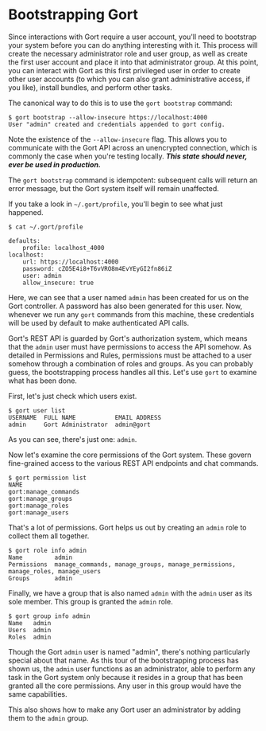 # Bootstrapping Gort

Since interactions with Gort require a user account, you'll need to bootstrap your system before you can do anything interesting with it. This process will create the necessary administrator role and user group, as well as create the first user account and place it into that administrator group. At this point, you can interact with Gort as this first privileged user in order to create other user accounts (to which you can also grant administrative access, if you like), install bundles, and perform other tasks.

The canonical way to do this is to use the `gort bootstrap` command:

```
$ gort bootstrap --allow-insecure https://localhost:4000
User "admin" created and credentials appended to gort config.
```

Note the existence of the `--allow-insecure` flag. This allows you to communicate with the Gort API across an unencrypted connection, which is commonly the case when you're testing locally. _**This state should never, ever be used in production.**_

The `gort bootstrap` command is idempotent: subsequent calls will return an error message, but the Gort system itself will remain unaffected.

If you take a look in `~/.gort/profile`, you'll begin to see what just happened.

```
$ cat ~/.gort/profile 

defaults:
    profile: localhost_4000
localhost:
    url: https://localhost:4000
    password: cZO5E4i8+T6vVRO8m4EvYEyGI2fn86iZ
    user: admin
    allow_insecure: true
```

Here, we can see that a user named `admin` has been created for us on the Gort controller. A password has also been generated for this user. Now, whenever we run any `gort` commands from this machine, these credentials will be used by default to make authenticated API calls.

Gort's REST API is guarded by Gort's authorization system, which means that the `admin` user must have permissions to access the API somehow. As detailed in Permissions and Rules, permissions must be attached to a user somehow through a combination of roles and groups. As you can probably guess, the bootstrapping process handles all this. Let's use `gort` to examine what has been done.

First, let's just check which users exist.

```
$ gort user list
USERNAME  FULL NAME           EMAIL ADDRESS
admin     Gort Administrator  admin@gort
```

As you can see, there's just one: `admin`. 

Now let's examine the core permissions of the Gort system. These govern fine-grained access to the various REST API endpoints and chat commands.

```
$ gort permission list
NAME                   
gort:manage_commands   
gort:manage_groups     
gort:manage_roles      
gort:manage_users      
```

That's a lot of permissions. Gort helps us out by creating an `admin` role to collect them all together.

```
$ gort role info admin
Name         admin
Permissions  manage_commands, manage_groups, manage_permissions, manage_roles, manage_users
Groups       admin
```

Finally, we have a group that is also named `admin` with the `admin` user as its sole member. This group is granted the `admin` role.

```
$ gort group info admin
Name   admin
Users  admin
Roles  admin
```

Though the Gort `admin` user is named "admin", there's nothing particularly special about that name. As this tour of the bootstrapping process has shown us, the `admin` user functions as an administrator, able to perform any task in the Gort system only because it resides in a group that has been granted all the core permissions. Any user in this group would have the same capabilities.

This also shows how to make any Gort user an administrator by adding them to the `admin` group.

